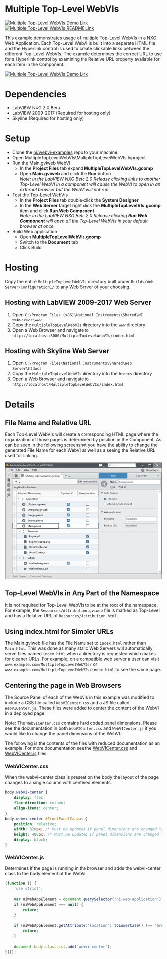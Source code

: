 <!-- The following should be equivalent to the section in webvi-examples/Readme.md -->
# Multiple Top-Level WebVIs
[![Multiple Top-Level WebVIs Demo Link](https://img.shields.io/badge/Details-Demo_Link-green.svg)](https://ni.github.io/webvi-examples/MultipleTopLevelWebVIs/Builds/Web%20Server/Configuration1/MultipleTopLevelWebVIs/)
[![Multiple Top-Level WebVIs README Link](https://img.shields.io/badge/Details-README_Link-orange.svg)](https://github.com/ni/webvi-examples/tree/master/MultipleTopLevelWebVIs)

This example demonstrates usage of multiple Top-Level WebVIs in a NXG Web Application.
Each Top-Level WebVI is built into a separate HTML file and the Hyperlink control is used to create clickable links between the different Top-Level WebVIs.
The example determines the correct URL to use for a Hyperlink control by examining the Relative URL property available for each item in the Component.

[![Multiple Top-Level WebVIs Demo Link](https://ni.github.io/webvi-examples/MultipleTopLevelWebVIs/MultipleTopLevelWebVIs.gif)](https://ni.github.io/webvi-examples/MultipleTopLevelWebVIs/Builds/Web%20Server/Configuration1/MultipleTopLevelWebVIs/)

# Dependencies
- LabVIEW NXG 2.0 Beta
- LabVIEW 2009-2017 (Required for hosting only)
- Skyline (Required for hosting only)

# Setup
- Clone the [ni/webvi-examples](https://github.com/ni/webvi-examples) repo to your machine.
- Open MultipleTopLevelWebVIs\MultipleTopLevelWebVIs.lvproject
- Run the Main.gviweb WebVI
  - In the **Project Files** tab expand **MultipleTopLevelWebVIs.gcomp**
  - Open **Main.gviweb** and click the **Run** button
    <br> _Note: In the LabVIEW NXG Beta 2.0 Release clicking links to another Top-Level WebVI in a component will cause the WebVI to open in an external browser but the WebVI will not run_ <!-- TODO DE12694: Pressing run and clicking link to other top-level panel opens a link to broken web vi stuck in synchronization mode -->
- Test the Top-Level WebVIs
  - In the **Project Files** tab double-click the **System Designer**
  - In the **Web Server** target right click the **MultipleTopLevelVIs.gcomp** item and click **Run Web Component**
    <br> _Note: In the LabVIEW NXG Beta 2.0 Release clicking **Run Web Component** will open all the Top-Level WebVIs in your default browser at once_
    <!-- TODO DE12779: Performing Run Web Component opens all Top-Level Vis at the same time -->
- Build Web application
  - Open **MultipleTopLevelWebVIs.gcomp**
  - Switch to the **Document** tab
  - Click Build

# Hosting
Copy the entire `MultipleTopLevelWebVIs` directory built under `Builds/Web Server/Configuration1/` to any Web Server of your choosing.
## Hosting with LabVIEW 2009-2017 Web Server
1. Open `C:\Program Files (x86)\National Instruments\Shared\NI WebServer\www`
2. Copy the `MultipleTopLevelWebVIs` directory into the `www` directory
3. Open a Web Browser and navigate to `http://localhost:8080/MultipleTopLevelWebVIs/index.html`

## Hosting with Skyline Web Server
1. Open `C:\Program Files\National Instruments\Shared\Web Server\htdocs`
2. Copy the `MultipleTopLevelWebVIs` directory into the `htdocs` directory
3. Open a Web Browser and navigate to `http://localhost/MultipleTopLevelWebVIs/index.html`

# Details

## File Name and Relative URL
Each Top-Level WebVIs will create a corresponding HTML page where the organization of those pages is determined by position in the Component.
As can be seen in the following screenshot you have the ability to change the generated File Name for each WebVI as well as a seeing the Relative URL used for linking.

![Main.gviweb Right Rail View in Component showing File Name and Relative URL properties](ComponentRightRail.png)

## Top-Level WebVIs in Any Part of the Namespace
It is not required for Top-Level WebVIs to be at the root of the namespace.
For example, the `Resources/Attribution.gviweb` file is marked as Top-Level and has a Relative URL of `Resources/Attribution.html`.

## Using index.html for Simpler URLs
The Main.gviweb file has the File Name set to `index.html` rather than `Main.html`.
This was done as many static Web Servers will automatically serve files named `index.html` when a directory is requested which makes for cleaner URLs.
For example, on a compatible web server a user can visit `www.example.com/MultipleTopLevelWebVIs/` or `www.example.com/MultipleTopLevelWebVIs/index.html` to see the same page.

## Centering the page in Web Browsers
The Source Panel of each of the WebVIs in this example was modified to include a CSS file called `WebVICenter.css` and a JS file called `WebVICenter.js`.
These files were added to center the content of the WebVI in a deployed page.

Note: The `WebVICenter.css` contains hard coded panel dimensions.
Please see the documentation in both `WebVICenter.css` and `WebVICenter.js` if you would like to change the panel dimensions of the WebVI.

The following is the contents of the files with reduced documentation as an example. For more documentation see the [WebVICenter.css](https://github.com/ni/webvi-examples/blob/master/MultipleTopLevelWebVIs/MultipleTopLevelWebVIs.gcomp/Resources/WebVICenter.css) and [WebVICenter.js](https://github.com/ni/webvi-examples/blob/master/MultipleTopLevelWebVIs/MultipleTopLevelWebVIs.gcomp/Resources/WebVICenter.js) files.

### WebVICenter.css
When the webvi-center class is present on the body the layout of the page changes to a single column with centered elements.

```css
body.webvi-center {
    display: flex;
    flex-direction: column;
    align-items: center;
}
body.webvi-center #FrontPanelCanvas {
    position: relative;
    width: 320px; /* Must be updated if panel dimensions are changed */
    height: 480px; /* Must be updated if panel dimensions are changed */
    display: block;
}
```

### WebVICenter.js
Determines if the page is running in the browser and adds the webvi-center class to the body element of the WebVI

```javascript
(function () {
    'use strict';

    var niWebAppElement = document.querySelector('ni-web-application');
    if (niWebAppElement === null) {
        return;
    }

    if (niWebAppElement.getAttribute('location').toLowerCase() !== 'browser') {
        return;
    }

    document.body.classList.add('webvi-center');
}());
```
